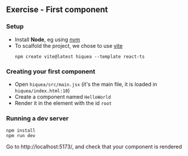 ## Exercise - First component


### Setup

- Install **Node**, eg using [nvm](https://github.com/nvm-sh/nvm#installing-and-updating)
- To scalfold the project, we chose to use [vite](https://vitejs.dev/guide/)
    ```shell
    npm create vite@latest hiquea --template react-ts
    ```

### Creating your first component

- Open `hiquea/src/main.jsx` (it's the main file, it is loaded in `hiquea/index.html:10`)
- Create a component named `HelloWorld`
- Render it in the element with the id `root`

### Running a dev server

```shell
npm install
npm run dev
```

Go to http://localhost:5173/, and check that your component is rendered

